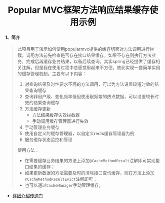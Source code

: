 <center><h1>Popular MVC框架方法响应结果缓存使用示例</h1></center>

#### 1、简介

> 此项目用于演示如何使用popularmvc提供的缓存切面对方法调用进行拦截。调用方法前先检查是否存在接口结果缓存，如果不存在则执行方法业务，完成后再缓存业务结果，以备后续查询。其实spring已经提供了缓存相关注解，但是我在使用过程中总感觉用起来不方便，故此实现一套简单实用的缓存管理机制。主要有以下内容：
>
> 1. 对查询结果及时性要求不高的方法调用，可以为方法设置较短时效的结果查询缓存
> 2. 查询非用户级、变化频率低但使用很频繁的热点数据，可以设置较长时效的结果查询缓存
> 3. 方法缓存更新
>     * 方法结果缓存失效拦截器
>     * 手动调用缓存管理器进行失效
> 4. 手动管理业务缓存
> 5. 使用自定义的缓存管理器，以自定义redis缓存管理器为例
> 6. 服务缓存状态监控和管理
>
> 使用方法：
>
> * 在需要缓存业务结果的方法上添加`@CacheMethodResult`注解即可实现接口结果的缓存；
> * 如果更新数据的方法需要及时的清除接口查询缓存，则在方法上添加`@CacheMethodResultEvict`注解即可；
> * 也可以通过`CacheManager`手动管理缓存;

* [详细介绍传送门](../../doc/demos/接口查询缓存使用示例.md)